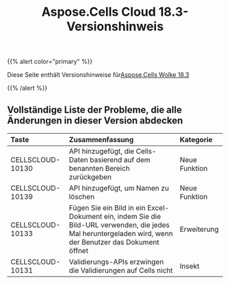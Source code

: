 ﻿---
title: Aspose.Cells Cloud 18.3-Versionshinweis
second_title: Aspose.Cells Cloud Documen
type: docs
url: /de/aspose-cells-cloud-18-3-release-notes/
aliases: [/aspose-cells-for-cloud-18-3-release-notes/]
weight: 10
description: Aspose.Cells Cloud unterstützt Excel zum Erstellen, Konvertieren, Zusammenführen, Aufteilen, Schützen, inneren Objektvorgang usw
---
{{% alert color="primary" %}} 

 Diese Seite enthält Versionshinweise für[Aspose.Cells Wolke 18.3](https://apireference.aspose.cloud/cells/)

{{% /alert %}} 
## **Vollständige Liste der Probleme, die alle Änderungen in dieser Version abdecken**

|**Taste**|**Zusammenfassung**|**Kategorie**|
|:- |:- |:- |
|CELLSCLOUD-10130|API hinzugefügt, die Cells-Daten basierend auf dem benannten Bereich zurückgeben|Neue Funktion|
|CELLSCLOUD-10139|API hinzugefügt, um Namen zu löschen|Neue Funktion|
|CELLSCLOUD-10133|Fügen Sie ein Bild in ein Excel-Dokument ein, indem Sie die Bild-URL verwenden, die jedes Mal heruntergeladen wird, wenn der Benutzer das Dokument öffnet|Erweiterung|
|CELLSCLOUD-10131|Validierungs-APIs erzwingen die Validierungen auf Cells nicht|Insekt|

